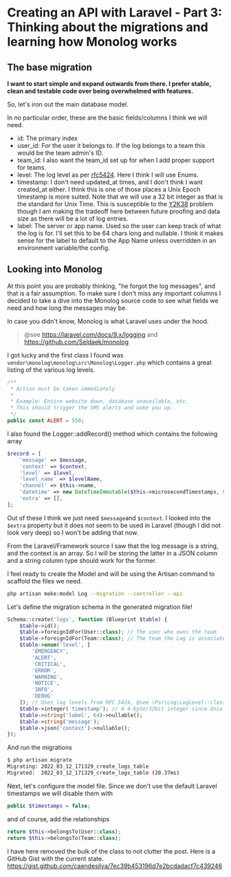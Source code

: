 # Creating an API with Laravel - Part 3: Thinking about the migrations and learning how Monolog works

## The base migration 
**I want to start simple and expand outwards from there. I prefer stable, clean and testable code over being overwhelmed with features.**

So, let's iron out the main database model.

In no particular order, these are the basic fields/columns I think we will need.

- id: The primary index
- user_id: For the user it belongs to. If the log belongs to a team this would be the team admin's ID.
- team_id: I also want the team_id set up for when I add proper support for teams.
- level: The log level as per [rfc5424](https://datatracker.ietf.org/doc/html/rfc5424). Here I think I will use Enums.
- timestamp: I don't need updated_at times, and I don't think I want created_at either. I think this is one of those places a Unix Epoch timestamp is more suited. Note that we will use a 32 bit integer as that is the standard for Unix Time. This is susceptible to the [Y2K38](https://en.wikipedia.org/wiki/Year_2038_problem) problem though I am making the tradeoff here between future proofing and data size as there will be a lot of log entries.
- label: The server or app name. Used so the user can keep track of what the log is for. I'll set this to be 64 chars long and nullable. I think it makes sense for the label to default to the App Name unless overridden in an environment variable/the config.

## Looking into Monolog

At this point you are probably thinking, "he forgot the log messages", and that is a fair assumption. To make sure I don't miss any important columns I decided to take a dive into the Monolog source code to see what fields we need and how long the messages may be.

In case you didn't know, Monolog is what Laravel uses under the hood.
> @see https://laravel.com/docs/9.x/logging and https://github.com/Seldaek/monolog

I got lucky and the first class I found was `vendor\monolog\monolog\src\Monolog\Logger.php` which contains a great listing of the various log levels.
```php
/**
 * Action must be taken immediately
 *
 * Example: Entire website down, database unavailable, etc.
 * This should trigger the SMS alerts and wake you up.
 */
public const ALERT = 550;
```

I also found the Logger::addRecord() method which contains the following array
```php
$record = [
	'message' => $message,
	'context' => $context,
	'level' => $level,
	'level_name' => $levelName,
	'channel' => $this->name,
	'datetime' => new DateTimeImmutable($this->microsecondTimestamps, $this->timezone),
	'extra' => [],
];
```

Out of these I think we just need `$message`and `$context`. I looked into the `$extra` property but it does not seem to be used in Laravel (though I did not look very deep) so I won't be adding that now.

From the Laravel/Framework source I saw that the log message is a string, and the context is an array. So I will be storing the latter in a JSON column and a string column type should work for the former.

I feel ready to create the Model and will be using the Artisan command to scaffold the files we need.
```bash
php artisan make:model Log --migration --controller --api
```

Let's define the migration schema in the generated migration file!
```php
Schema::create('logs', function (Blueprint $table) {
	$table->id();
	$table->foreignIdFor(User::class); // The user who owns the team
	$table->foreignIdFor(Team::class); // The team the Log is associated with
	$table->enum('level', [
		'EMERGENCY',
		'ALERT',
		'CRITICAL',
		'ERROR',
		'WARNING',
		'NOTICE',
		'INFO',
		'DEBUG'
	]); // Uses log levels from RFC 5424, @see \Psr\Log\LogLevel::class
	$table->integer('timestamp'); // A 4-byte/32bit integer since Unix Time is 32bit
	$table->string('label', 64)->nullable();
	$table->string('message');
	$table->json('context')->nullable();
});
```

And run the migrations
```bash
$ php artisan migrate
Migrating: 2022_03_12_171329_create_logs_table
Migrated:  2022_03_12_171329_create_logs_table (20.37ms)
```

Next, let's configure the model file. Since we don't use the default Laravel timestamps we will disable them with
```php
public $timestamps = false;
```

and of course, add the relationships
```php
return $this->belongsTo(User::class);
return $this->belongsTo(Team::class);
```

I have here removed the bulk of the class to not clutter the post. Here is a GitHub Gist with the current state.
https://gist.github.com/caendesilva/7ec39b453196d7e2bcdadacf7c439246
<script src="https://gist.github.com/caendesilva/7ec39b453196d7e2bcdadacf7c439246.js"></script>

